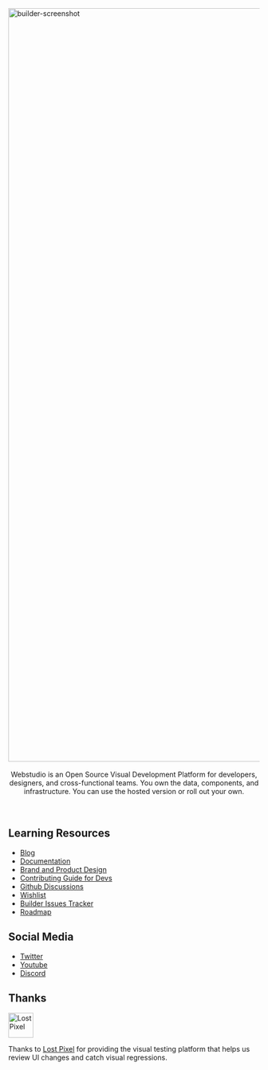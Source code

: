 <img width="1512" alt="builder-screenshot" src="https://github.com/webstudio-is/.github/blob/main/assets/builder-screenshot.png?raw=true">
<br /><br />

<section align="center">
  Webstudio is an Open Source Visual Development Platform for developers, designers, and cross-functional teams. You own the data, components, and infrastructure. You can use the hosted version or roll out your own.
</section>
<br /><br />

## Learning Resources

- [Blog](https://webstudio.is/blog)
- [Documentation](https://docs.webstudio.is/)
- [Brand and Product Design](https://docs.webstudio.is/contributing/contributing-for-designers)
- [Contributing Guide for Devs](https://docs.webstudio.is/contributing/contributing-for-developers)
- [Github Discussions](https://github.com/webstudio-is/webstudio-community/discussions)
- [Wishlist](https://github.com/webstudio-is/webstudio-community/discussions/categories/wishlist)
- [Builder Issues Tracker](https://github.com/webstudio-is/webstudio/issues)
- [Roadmap](https://github.com/orgs/webstudio-is/projects/11)

## Social Media

- [Twitter](https://twitter.com/getwebstudio)
- [Youtube](https://www.youtube.com/@getwebstudio)
- [Discord](https://discord.gg/UNdyrDkq5r)

## Thanks

<a href="https://www.lost-pixel.com/"><img src="https://user-images.githubusercontent.com/29632358/168112844-77e76a0d-b96f-4bc8-b753-cd39f4afd428.png" width="50" height="50" alt="Lost Pixel" /></a>

Thanks to [Lost Pixel](https://www.lost-pixel.com/) for providing the visual testing platform that helps us review UI changes and catch visual regressions.
 
